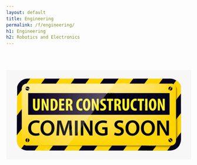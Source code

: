 ```yaml
---
layout: default
title: Engineering
permalink: /f/engineering/
h1: Engineering
h2: Robotics and Electronics
---
```


<img class="center" src="/images/ComingSoon.png" style="width:600px; padding-top:50px;">
